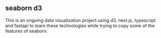 ## seaborn d3

This is an ongoing data visualization project using d3, next.js, typescript and fastapi to learn these technologies while trying to copy some of the features of seaborn.

